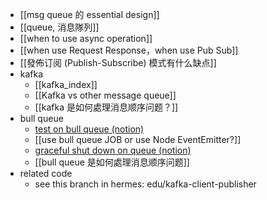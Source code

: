 - [[msg queue 的 essential design]]
- [[queue, 消息隊列]]
- [[when to use async operation]]
- [[when use Request Response，when use Pub Sub]]
- [[發佈订阅 (Publish-Subscribe) 模式有什么缺点]]
- kafka
	- [[kafka_index]]
	- [[Kafka vs other message queue]]
	- [[kafka 是如何處理消息顺序问题？]]
- bull queue
	- [test on bull queue (notion)](https://www.notion.so/nture4388/test-on-bull-queue-not-graceful-shutdown-angelia-41268ab0973247788a92fe2479af4d8f?pvs=4)
	- [[use bull queue JOB or use Node EventEmitter?]]
	- [graceful shut down on queue (notion)](https://www.notion.so/nture4388/queue-ensure-graceful-shut-down-work-angelia-1c47bea89b0a444bb8dfabcebb46b963?pvs=4)
	- [[bull queue 是如何處理消息顺序问题]]
- related code
	- see this branch in hermes: edu/kafka-client-publisher
